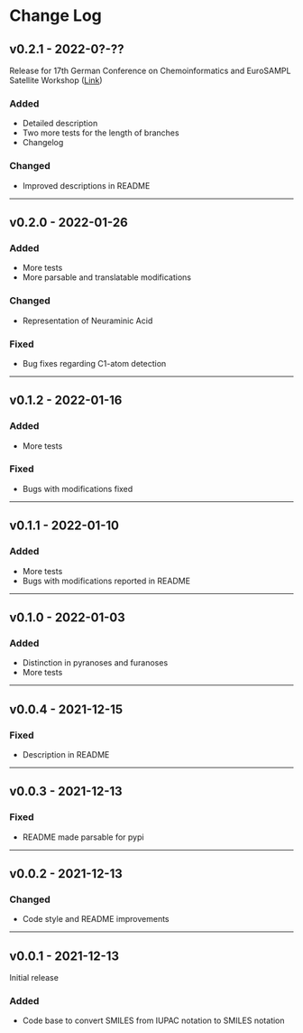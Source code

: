 # Change Log

## v0.2.1 - 2022-0?-??

Release for 17th German Conference on Chemoinformatics and EuroSAMPL Satellite Workshop
([Link](https://veranstaltungen.gdch.de/tms/frontend/index.cfm?l=10916&sp_id=2))

### Added

- Detailed description
- Two more tests for the length of branches
- Changelog

### Changed

- Improved descriptions in README

---

## v0.2.0 - 2022-01-26

### Added

- More tests
- More parsable and translatable modifications

### Changed

- Representation of Neuraminic Acid

### Fixed

- Bug fixes regarding C1-atom detection

---

## v0.1.2 - 2022-01-16

### Added

- More tests

### Fixed

- Bugs with modifications fixed


---

## v0.1.1 - 2022-01-10

### Added

- More tests
- Bugs with modifications reported in README

---

## v0.1.0 - 2022-01-03

### Added

- Distinction in pyranoses and furanoses
- More tests

---

## v0.0.4 - 2021-12-15

### Fixed

- Description in README

---

## v0.0.3 - 2021-12-13

### Fixed

- README made parsable for pypi

---

## v0.0.2 - 2021-12-13

### Changed

- Code style and README improvements

---

## v0.0.1 - 2021-12-13

Initial release

### Added

- Code base to convert SMILES from IUPAC notation to SMILES notation

